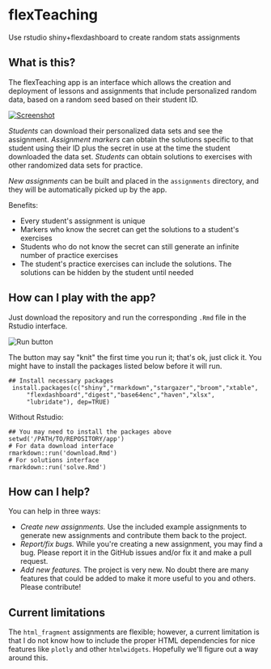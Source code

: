# flexTeaching
Use rstudio shiny+flexdashboard to create random stats assignments

## What is this?

The flexTeaching app is an interface which allows the creation and deployment of lessons and assignments that include personalized random data, based on a random seed based on their student ID.

[![Screenshot](https://raw.githubusercontent.com/richarddmorey/flexTeaching/gh-pages/images/flexTeach2_tn.png)](https://raw.githubusercontent.com/richarddmorey/flexTeaching/gh-pages/images/flexTeach2_tn.png)

*Students* can download their personalized data sets and see the assignment. *Assignment markers* can obtain the solutions specific to that student using their ID plus the secret in use at the time the student downloaded the data set. *Students* can obtain solutions to exercises with other randomized data sets for practice.

*New assignments* can be built and placed in the `assignments` directory, and they will be automatically picked up by the app.
 
Benefits:
* Every student's assignment is unique
* Markers who know the secret can get the solutions to a student's exercises
* Students who do not know the secret can still generate an infinite number of practice exercises
* The student's practice exercises can include the solutions. The solutions can be hidden by the student until needed

 
## How can I play with the app?

Just download the repository and run the corresponding `.Rmd` file in the Rstudio interface. 

![Run button](https://raw.githubusercontent.com/richarddmorey/flexTeaching/gh-pages/images/run.png)


The button may say "knit" the first time you run it; that's ok, just click it. You might have to install the packages listed below before it will run.

    ## Install necessary packages
     install.packages(c("shiny","rmarkdown","stargazer","broom","xtable",
         "flexdashboard","digest","base64enc","haven","xlsx",
         "lubridate"), dep=TRUE)

Without Rstudio:

    ## You may need to install the packages above 
    setwd('/PATH/TO/REPOSITORY/app')
    # For data download interface
    rmarkdown::run('download.Rmd')
    # For solutions interface
    rmarkdown::run('solve.Rmd')

    
## How can I help?

You can help in three ways:
* *Create new assignments.* Use the included example assignments to generate new assignments and contribute them back to the project.
* *Report/fix bugs.* While you're creating a new assignment, you may find a bug. Please report it in the GitHub issues and/or fix it and make a pull request.
* *Add new features.* The project is very new. No doubt there are many features that could be added to make it more useful to you and others. Please contribute!



## Current limitations

The `html_fragment` assignments are flexible; however, a current limitation is that I do not know how to include the proper HTML dependencies for nice features like `plotly` and other `htmlwidgets`. Hopefully we'll figure out a way around this.
